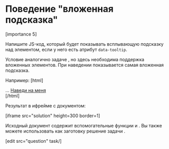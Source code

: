 # Поведение "вложенная подсказка"

[importance 5]

Напишите JS-код, который будет показывать всплывающую подсказку над элементом, если у него есть атрибут `data-tooltip`. 

Условие аналогично задаче [](task:608), но здесь необходима поддержка вложенных элементов. При наведении показывается самая вложенная подсказка.

Например:
[html]
<div data-tooltip="Это – внутренность дома" id="house">
  <div data-tooltip="Это – крыша" id="roof"></div>
  ...
  <a href="http://ru.wikipedia.org/wiki/Три_поросёнка" data-tooltip="Читать дальше">Наведи на меня</a>
</div>
[/html]

Результат в ифрейме с документом:

[iframe src="solution" height=300 border=1]

Исходный документ содержит вспомогательные функции [](#getPageScroll) и [](#getCoords).
Вы также можете использовать как заготовку решение задачи [](task:608).

[edit src="question" task/]
